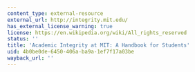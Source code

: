 ```yaml
---
content_type: external-resource
external_url: http://integrity.mit.edu/
has_external_license_warning: true
license: https://en.wikipedia.org/wiki/All_rights_reserved
status: ''
title: 'Academic Integrity at MIT: A Handbook for Students'
uid: 4b0be0de-6450-406a-ba9a-1ef7f17a03be
wayback_url: ''
---
```

